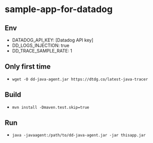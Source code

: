 # sample-app-for-datadog

## Env
* DATADOG_API_KEY: [Datadog API key]
* DD_LOGS_INJECTION: true
* DD_TRACE_SAMPLE_RATE: 1

## Only first time
* `wget -O dd-java-agent.jar https://dtdg.co/latest-java-tracer`


## Build
 * `mvn install -Dmaven.test.skip=true`


## Run
* `java -javaagent:/path/to/dd-java-agent.jar -jar thisapp.jar`
